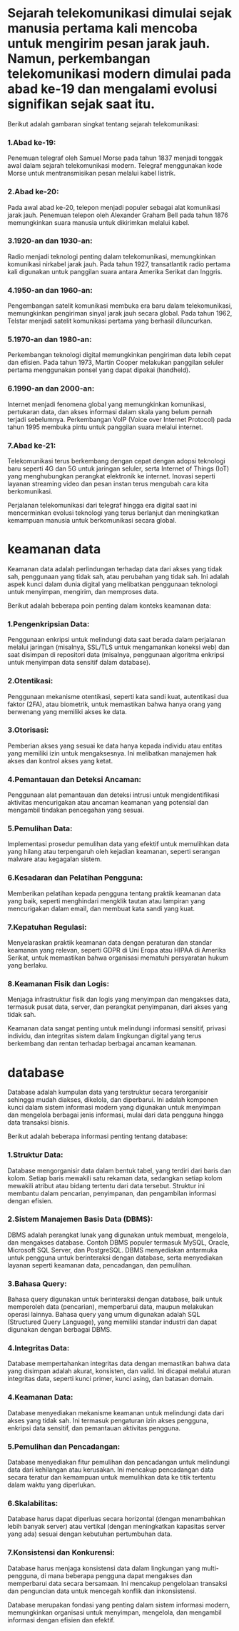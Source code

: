 # Sejarah telekomunikasi dimulai sejak manusia pertama kali mencoba untuk mengirim pesan jarak jauh. Namun, perkembangan telekomunikasi modern dimulai pada abad ke-19 dan mengalami evolusi signifikan sejak saat itu.
Berikut adalah gambaran singkat tentang sejarah telekomunikasi:

### 1.Abad ke-19: 
Penemuan telegraf oleh Samuel Morse pada tahun 1837 menjadi tonggak awal dalam sejarah telekomunikasi modern. Telegraf menggunakan kode Morse untuk mentransmisikan pesan melalui kabel listrik.

### 2.Abad ke-20:
Pada awal abad ke-20, telepon menjadi populer sebagai alat komunikasi jarak jauh. Penemuan telepon oleh Alexander Graham Bell pada tahun 1876 memungkinkan suara manusia untuk dikirimkan melalui kabel.

### 3.1920-an dan 1930-an: 
Radio menjadi teknologi penting dalam telekomunikasi, memungkinkan komunikasi nirkabel jarak jauh. Pada tahun 1927, transatlantik radio pertama kali digunakan untuk panggilan suara antara Amerika Serikat dan Inggris.

### 4.1950-an dan 1960-an: 
Pengembangan satelit komunikasi membuka era baru dalam telekomunikasi, memungkinkan pengiriman sinyal jarak jauh secara global. Pada tahun 1962, Telstar menjadi satelit komunikasi pertama yang berhasil diluncurkan.

### 5.1970-an dan 1980-an:
Perkembangan teknologi digital memungkinkan pengiriman data lebih cepat dan efisien. Pada tahun 1973, Martin Cooper melakukan panggilan seluler pertama menggunakan ponsel yang dapat dipakai (handheld).

### 6.1990-an dan 2000-an:
Internet menjadi fenomena global yang memungkinkan komunikasi, pertukaran data, dan akses informasi dalam skala yang belum pernah terjadi sebelumnya. Perkembangan VoIP (Voice over Internet Protocol) pada tahun 1995 membuka pintu untuk panggilan suara melalui internet.

### 7.Abad ke-21:
Telekomunikasi terus berkembang dengan cepat dengan adopsi teknologi baru seperti 4G dan 5G untuk jaringan seluler, serta Internet of Things (IoT) yang menghubungkan perangkat elektronik ke internet. Inovasi seperti layanan streaming video dan pesan instan terus mengubah cara kita berkomunikasi.

Perjalanan telekomunikasi dari telegraf hingga era digital saat ini mencerminkan evolusi teknologi yang terus berlanjut dan meningkatkan kemampuan manusia untuk berkomunikasi secara global.

# keamanan data
Keamanan data adalah perlindungan terhadap data dari akses yang tidak sah, penggunaan yang tidak sah, atau perubahan yang tidak sah. Ini adalah aspek kunci dalam dunia digital yang melibatkan penggunaan teknologi untuk menyimpan, mengirim, dan memproses data.

Berikut adalah beberapa poin penting dalam konteks keamanan data:

### 1.Pengenkripsian Data:
Penggunaan enkripsi untuk melindungi data saat berada dalam perjalanan melalui jaringan (misalnya, SSL/TLS untuk mengamankan koneksi web) dan saat disimpan di repositori data (misalnya, penggunaan algoritma enkripsi untuk menyimpan data sensitif dalam database).

### 2.Otentikasi:
Penggunaan mekanisme otentikasi, seperti kata sandi kuat, autentikasi dua faktor (2FA), atau biometrik, untuk memastikan bahwa hanya orang yang berwenang yang memiliki akses ke data.

### 3.Otorisasi:
Pemberian akses yang sesuai ke data hanya kepada individu atau entitas yang memiliki izin untuk mengaksesnya. Ini melibatkan manajemen hak akses dan kontrol akses yang ketat.

### 4.Pemantauan dan Deteksi Ancaman:
Penggunaan alat pemantauan dan deteksi intrusi untuk mengidentifikasi aktivitas mencurigakan atau ancaman keamanan yang potensial dan mengambil tindakan pencegahan yang sesuai.

### 5.Pemulihan Data: 
Implementasi prosedur pemulihan data yang efektif untuk memulihkan data yang hilang atau terpengaruh oleh kejadian keamanan, seperti serangan malware atau kegagalan sistem.

### 6.Kesadaran dan Pelatihan Pengguna:
Memberikan pelatihan kepada pengguna tentang praktik keamanan data yang baik, seperti menghindari mengklik tautan atau lampiran yang mencurigakan dalam email, dan membuat kata sandi yang kuat.

### 7.Kepatuhan Regulasi:
Menyelaraskan praktik keamanan data dengan peraturan dan standar keamanan yang relevan, seperti GDPR di Uni Eropa atau HIPAA di Amerika Serikat, untuk memastikan bahwa organisasi mematuhi persyaratan hukum yang berlaku.

### 8.Keamanan Fisik dan Logis: 
Menjaga infrastruktur fisik dan logis yang menyimpan dan mengakses data, termasuk pusat data, server, dan perangkat penyimpanan, dari akses yang tidak sah.

Keamanan data sangat penting untuk melindungi informasi sensitif, privasi individu, dan integritas sistem dalam lingkungan digital yang terus berkembang dan rentan terhadap berbagai ancaman keamanan.

# database
Database adalah kumpulan data yang terstruktur secara terorganisir sehingga mudah diakses, dikelola, dan diperbarui. Ini adalah komponen kunci dalam sistem informasi modern yang digunakan untuk menyimpan dan mengelola berbagai jenis informasi, mulai dari data pengguna hingga data transaksi bisnis.

Berikut adalah beberapa informasi penting tentang database:

### 1.Struktur Data:
Database mengorganisir data dalam bentuk tabel, yang terdiri dari baris dan kolom. Setiap baris mewakili satu rekaman data, sedangkan setiap kolom mewakili atribut atau bidang tertentu dari data tersebut. Struktur ini membantu dalam pencarian, penyimpanan, dan pengambilan informasi dengan efisien.

### 2.Sistem Manajemen Basis Data (DBMS):
DBMS adalah perangkat lunak yang digunakan untuk membuat, mengelola, dan mengakses database. Contoh DBMS populer termasuk MySQL, Oracle, Microsoft SQL Server, dan PostgreSQL. DBMS menyediakan antarmuka untuk pengguna untuk berinteraksi dengan database, serta menyediakan layanan seperti keamanan data, pencadangan, dan pemulihan.

### 3.Bahasa Query:
Bahasa query digunakan untuk berinteraksi dengan database, baik untuk memperoleh data (pencarian), memperbarui data, maupun melakukan operasi lainnya. Bahasa query yang umum digunakan adalah SQL (Structured Query Language), yang memiliki standar industri dan dapat digunakan dengan berbagai DBMS.

### 4.Integritas Data:
Database mempertahankan integritas data dengan memastikan bahwa data yang disimpan adalah akurat, konsisten, dan valid. Ini dicapai melalui aturan integritas data, seperti kunci primer, kunci asing, dan batasan domain.

### 4.Keamanan Data:
Database menyediakan mekanisme keamanan untuk melindungi data dari akses yang tidak sah. Ini termasuk pengaturan izin akses pengguna, enkripsi data sensitif, dan pemantauan aktivitas pengguna.

### 5.Pemulihan dan Pencadangan:
Database menyediakan fitur pemulihan dan pencadangan untuk melindungi data dari kehilangan atau kerusakan. Ini mencakup pencadangan data secara teratur dan kemampuan untuk memulihkan data ke titik tertentu dalam waktu yang diperlukan.

### 6.Skalabilitas:
Database harus dapat diperluas secara horizontal (dengan menambahkan lebih banyak server) atau vertikal (dengan meningkatkan kapasitas server yang ada) sesuai dengan kebutuhan pertumbuhan data.

### 7.Konsistensi dan Konkurensi: 
Database harus menjaga konsistensi data dalam lingkungan yang multi-pengguna, di mana beberapa pengguna dapat mengakses dan memperbarui data secara bersamaan. Ini mencakup pengelolaan transaksi dan penguncian data untuk mencegah konflik dan inkonsistensi.

Database merupakan fondasi yang penting dalam sistem informasi modern, memungkinkan organisasi untuk menyimpan, mengelola, dan mengambil informasi dengan efisien dan efektif.












